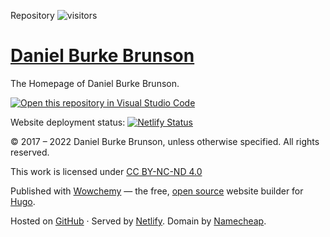 Repository ![visitors](https://visitor-badge.glitch.me/badge?page_id=burkebrunson.personal-website)

# [Daniel Burke Brunson](https://bit.ly/3hqKx7R)

The Homepage of Daniel Burke Brunson.

[![Open this repository in Visual Studio Code](https://open.vscode.dev/badges/open-in-vscode.svg)](https://open.vscode.dev/burkebrunson/personalWebsite)

Website deployment status: [![Netlify Status](https://api.netlify.com/api/v1/badges/c3608b33-01c9-41cb-8077-b4f6730ae563/deploy-status)](https://app.netlify.com/sites/dbbrunson/deploys)

&copy; 2017 &ndash; 2022 Daniel Burke Brunson, unless otherwise specified. All rights reserved.

This work is licensed under [CC BY-NC-ND 4.0](https://creativecommons.org/licenses/by-nc-nd/4.0/)

Published with <a href="https://wowchemy.com" target="_blank" rel="noopener">Wowchemy</a> —
the free, <a href="https://github.com/wowchemy/wowchemy-hugo-themes" target="_blank" rel="noopener">
open source</a> website builder for <a href="https://gohugo.io" target="_blank" rel="noopener">Hugo</a>.

Hosted on <a href="https://github.com/burkebrunson/personalWebsite" target="_blank" rel="noopener">GitHub</a> · Served by <a href="https://www.netlify.com" target="_blank" rel="noopener">Netlify</a>. Domain by <a href="https://www.namecheap.com" target="_blank" rel="noopener">Namecheap</a>.
